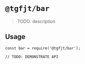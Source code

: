 # `@tgfjt/bar`

> TODO: description

## Usage

```
const bar = require('@tgfjt/bar');

// TODO: DEMONSTRATE API
```
